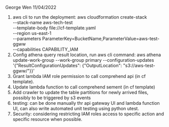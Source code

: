 George Wen
11/04/2022

1. aws cli to run the deployment:
    aws cloudformation create-stack \
      --stack-name aws-tech-test \
      --template-body file://cf-template.yaml \
      --region us-east-1 \
      --parameters  ParameterKey=BucketName,ParameterValue=aws-test-ggww \
      --capabilities CAPABILITY_IAM 
2. Config athena query result location, run aws cli command:
    aws athena update-work-group     --work-group primary  --configuration-updates '{"ResultConfigurationUpdates": {"OutputLocation": "s3://aws-test-ggww/"}}'
2. Grant lambda IAM role permission to call comprehend api (in cf template).
3. Update lambda function to call comprehend sement (in cf template)
4. Add crawler to update the table partitions for newly arrived files, possibly to be triggered by s3 events
5. testing: can be done manually thr api gateway UI and lambda function UI, can also write automated unit testing using python utest.
6. Security: considering restricting IAM roles access to specific action and specific resource when possible. 